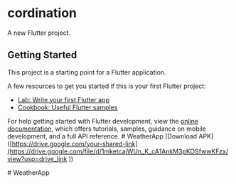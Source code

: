 # cordination

A new Flutter project.

## Getting Started

This project is a starting point for a Flutter application.

A few resources to get you started if this is your first Flutter project:

- [Lab: Write your first Flutter app](https://docs.flutter.dev/get-started/codelab)
- [Cookbook: Useful Flutter samples](https://docs.flutter.dev/cookbook)

For help getting started with Flutter development, view the
[online documentation](https://docs.flutter.dev/), which offers tutorials,
samples, guidance on mobile development, and a full API reference.
#   W e a t h e r A p p 
 [Download APK]([https://drive.google.com/your-shared-link](https://drive.google.com/file/d/1mketcajWUn_K_cA1AnkM3pKOSfwwKFzx/view?usp=drive_link ))

 #   W e a t h e r A p p 
 
 
